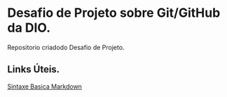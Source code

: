 # Desafio de Projeto sobre Git/GitHub da DIO.
Repositorio criadodo Desafio de Projeto.

## Links Úteis.
[Sintaxe Basica Markdown](https://www.markdownguide.org/basic-syntax/)

